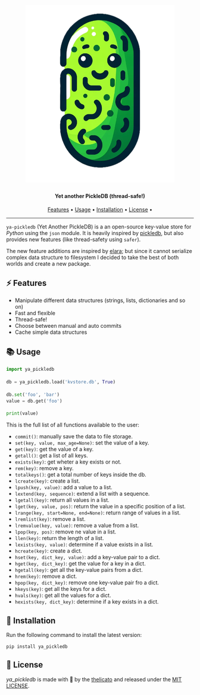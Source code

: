 <h1 align="center">
	<img src="https://github.com/thelicato/ya-pickledb/blob/main/logo.png?raw=true" width="400">
</h1>

<h4 align="center">Yet another PickleDB (thread-safe!)</h4>

<p align="center">
  <a href="#-features">Features</a> •
  <a href="#-usage">Usage</a> •
  <a href="#-installation">Installation</a> •
  <a href="#-license">License</a> •
</p>

---

``ya-pickledb`` (Yet Another PickleDB) is a an open-source key-value store for *Python* using the ``json`` module. It is heavily inspired by [pickledb](https://github.com/patx/pickledb), but also provides new features (like thread-safety using ``safer``). 

The new feature additions are inspired by [elara](https://github.com/saurabh0719/elara); but since it cannot serialize complex data structure to filesystem I decided to take the best of both worlds and create a new package.

## ⚡ Features

- Manipulate different data structures (strings, lists, dictionaries and so on)
- Fast and flexible
- Thread-safe!
- Choose between manual and auto commits
- Cache simple data structures

## 📚 Usage

```python
import ya_pickledb

db = ya_pickledb.load('kvstore.db', True)

db.set('foo', 'bar')
value = db.get('foo')

print(value)
```

This is the full list of all functions available to the user:
- ``commit()``: manually save the data to file storage.
- ``set(key, value, max_age=None)``: set the value of a key.
- ``get(key)``: get the value of a key.
- ``getall()``: get a list of all keys.
- ``exists(key)``: get wheter a key exists or not.
- ``rem(key)``: remove a key.
- ``totalkeys()``: get a total number of keys inside the db.
- ``lcreate(key)``: create a list.
- ``lpush(key, value)``: add a value to a list.
- ``lextend(key, sequence)``: extend a list with a sequence.
- ``lgetall(key)``: return all values in a list.
- ``lget(key, value, pos)``: return the value in a specific position of a list.
- ``lrange(key, start=None, end=None)``: return range of values in a list.
- ``lremlist(key)``: remove a list.
- ``lremvalue(key, value)``: remove a value from a list.
- ``lpop(key, pos)``: remove ne value in a list.
- ``llen(key)``: return the length of a list.
- ``lexists(key, value)``: determine if a value exists in a list.
- ``hcreate(key)``: create a dict.
- ``hset(key, dict_key, value)``: add a key-value pair to a dict.
- ``hget(key, dict_key)``: get the value for a key in a dict.
- ``hgetall(key)``: get all the key-value pairs from a dict.
- ``hrem(key)``: remove a dict.
- ``hpop(key, dict_key)``: remove one key-value pair fro a dict.
- ``hkeys(key)``: get all the keys for a dict.
- ``hvals(key)``: get all the values for a dict.
- ``hexists(key, dict_key)``: determine if a key exists in a dict.


## 🚀 Installation

Run the following command to install the latest version:

```
pip install ya_pickledb
```


## 🪪 License

*ya_pickledb* is made with 🖤 by the [thelicato](https://thelicato.io) and released under the [MIT LICENSE](https://github.com/thelicato/ya-pickledb/blob/main/LICENSE).